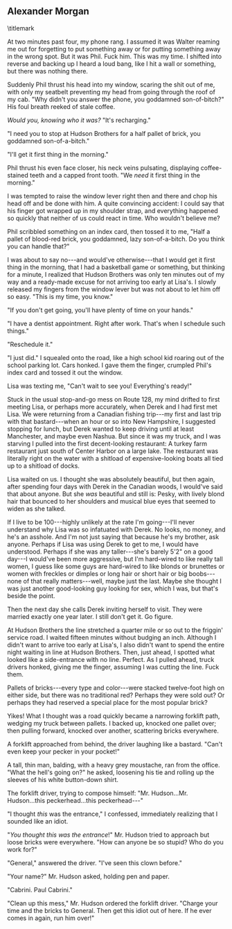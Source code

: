## Alexander Morgan
\titlemark

At two minutes past four, my phone rang. I assumed it was Walter reaming
me out for forgetting to put something away or for putting something
away in the wrong spot. But it was Phil. Fuck him. This was my time. I
shifted into reverse and backing up I heard a loud bang, like I hit a
wall or something, but there was nothing there.

Suddenly Phil thrust his head into my window, scaring the shit out of
me, with only my seatbelt preventing my head from going through the roof
of my cab. "Why didn't you answer the phone, you goddamned
son-of-bitch?" His foul breath reeked of stale coffee.

*Would you, knowing who it was?* "It's recharging."

"I need you to stop at Hudson Brothers for a half pallet of brick, you
goddamned son-of-a-bitch."

"I'll get it first thing in the morning."

Phil thrust his even face closer, his neck veins pulsating, displaying
coffee-stained teeth and a capped front tooth. "We *need* it first thing
in the morning."

I was tempted to raise the window lever right then and there and chop
his head off and be done with him. A quite convincing accident: I could
say that his finger got wrapped up in my shoulder strap, and everything
happened so quickly that neither of us could react in time. Who wouldn't
believe me?

Phil scribbled something on an index card, then tossed it to me, "Half a
pallet of blood-red brick, you goddamned, lazy son-of-a-bitch. Do you
think you can handle that?"

I was about to say no---and would've otherwise---that I would get it
first thing in the morning, that I had a basketball game or something,
but thinking for a minute, I realized that Hudson Brothers was only ten
minutes out of my way and a ready-made excuse for not arriving too early
at Lisa's. I slowly released my fingers from the window lever but was
not about to let him off so easy. "This is my time, you know."

"If you don't get going, you'll have plenty of time on your hands."

"I have a dentist appointment. Right after work. That's when I schedule
such things."

"Reschedule it."

"I just did." I squealed onto the road, like a high school kid roaring
out of the school parking lot. Cars honked. I gave them the finger,
crumpled Phil's index card and tossed it out the window.

Lisa was texting me, "Can't wait to see you! Everything's ready!"

Stuck in the usual stop-and-go mess on Route 128, my mind drifted to
first meeting Lisa, or perhaps more accurately, when Derek and I had
first met Lisa. We were returning from a Canadian fishing trip---my
first and last trip with that bastard---when an hour or so into New
Hampshire, I suggested stopping for lunch, but Derek wanted to keep
driving until at least Manchester, and maybe even Nashua. But since it
was my truck, and I was starving I pulled into the first decent-looking
restaurant: A turkey farm restaurant just south of Center Harbor on a
large lake. The restaurant was literally right on the water with a
shitload of expensive-looking boats all tied up to a shitload of docks.

Lisa waited on us. I thought she was absolutely beautiful, but then
again, after spending four days with Derek in the Canadian woods, I
would've said that about anyone. But she *was* beautiful and still is:
Pesky, with lively blond hair that bounced to her shoulders and musical
blue eyes that seemed to widen as she talked.

If I live to be 100---highly unlikely at the rate I'm going---I'll never
understand why Lisa was so infatuated with Derek. No looks, no money,
and he's an asshole. And I'm not just saying that because he's my
brother, ask anyone. Perhaps if Lisa was using Derek to get to me, I
would have understood. Perhaps if she was any taller---she's barely 5'2"
on a good day---I would've been more aggressive, but I'm hard-wired to
like really tall women, I guess like some guys are hard-wired to like
blonds or brunettes or women with freckles or dimples or long hair or
short hair or big boobs---none of that really matters---well, maybe just
the last. Maybe she thought I was just another good-looking guy looking
for sex, which I was, but that's beside the point.

Then the next day she calls Derek inviting herself to visit. They were
married exactly one year later. I still don't get it. Go figure.

At Hudson Brothers the line stretched a quarter mile or so out to the
friggin' service road. I waited fifteen minutes without budging an inch.
Although I didn't want to arrive too early at Lisa's, I also didn't want
to spend the entire night waiting in line at Hudson Brothers. Then, just
ahead, I spotted what looked like a side-entrance with no line. Perfect.
As I pulled ahead, truck drivers honked, giving me the finger, assuming
I was cutting the line. Fuck them.

Pallets of bricks---every type and color---were stacked twelve-foot high
on either side, but there was no traditional red? Perhaps they were sold
out? Or perhaps they had reserved a special place for the most popular
brick?

Yikes! What I thought was a road quickly became a narrowing forklift
path, wedging my truck between pallets. I backed up, knocked one pallet
over; then pulling forward, knocked over another, scattering bricks
everywhere.

A forklift approached from behind, the driver laughing like a bastard.
"Can't even keep your pecker in your pocket!"

A tall, thin man, balding, with a heavy grey moustache, ran from the
office. "What the hell's going on?" he asked, loosening his tie and
rolling up the sleeves of his white button-down shirt.

The forklift driver, trying to compose himself: "Mr. Hudson...Mr.
Hudson...this peckerhead...this peckerhead---"

"I thought *this* was the entrance," I confessed, immediately realizing
that I sounded like an idiot.

"*You thought this was the entrance*!" Mr. Hudson tried to approach but
loose bricks were everywhere. "How can anyone be so stupid? Who do you
work for?"

"General," answered the driver. "I've seen this clown before."

"Your name?" Mr. Hudson asked, holding pen and paper.

"Cabrini. Paul Cabrini."

"Clean up this mess," Mr. Hudson ordered the forklift driver. "Charge
your time and the bricks to General. Then get this idiot out of here. If
he ever comes in again, run him over!"
